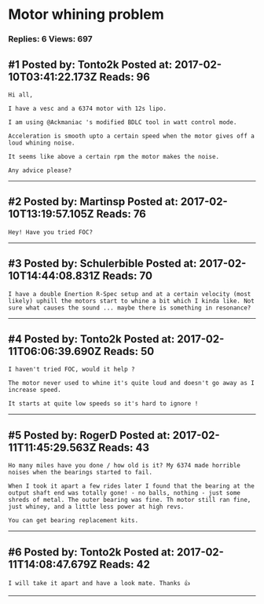# Motor whining problem

### Replies: 6 Views: 697

## \#1 Posted by: Tonto2k Posted at: 2017-02-10T03:41:22.173Z Reads: 96

```
Hi all,

I have a vesc and a 6374 motor with 12s lipo.

I am using @Ackmaniac 's modified BDLC tool in watt control mode.

Acceleration is smooth upto a certain speed when the motor gives off a loud whining noise.

It seems like above a certain rpm the motor makes the noise.

Any advice please?
```

---
## \#2 Posted by: Martinsp Posted at: 2017-02-10T13:19:57.105Z Reads: 76

```
Hey! Have you tried FOC?
```

---
## \#3 Posted by: Schulerbible Posted at: 2017-02-10T14:44:08.831Z Reads: 70

```
I have a double Enertion R-Spec setup and at a certain velocity (most likely) uphill the motors start to whine a bit which I kinda like. Not sure what causes the sound ... maybe there is something in resonance?
```

---
## \#4 Posted by: Tonto2k Posted at: 2017-02-11T06:06:39.690Z Reads: 50

```
I haven't tried FOC, would it help ?

The motor never used to whine it's quite loud and doesn't go away as I increase speed. 

It starts at quite low speeds so it's hard to ignore !
```

---
## \#5 Posted by: RogerD Posted at: 2017-02-11T11:45:29.563Z Reads: 43

```
Ho many miles have you done / how old is it? My 6374 made horrible noises when the bearings started to fail. 

When I took it apart a few rides later I found that the bearing at the output shaft end was totally gone! - no balls, nothing - just some shreds of metal. The outer bearing was fine. Th motor still ran fine, just whiney, and a little less power at high revs.

You can get bearing replacement kits.
```

---
## \#6 Posted by: Tonto2k Posted at: 2017-02-11T14:08:47.679Z Reads: 42

```
I will take it apart and have a look mate. Thanks 👍
```

---
